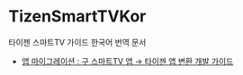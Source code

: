 TizenSmartTVKor
===============

타이젠 스마트TV 가이드 한국어 번역 문서

* [앱 마이그레이션 : 구 스마트TV 앱 → 타이젠 앱 변환 개발 가이드](tizen61/tizen61.md)

